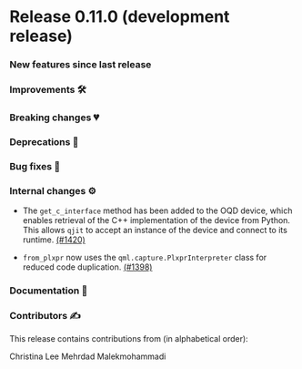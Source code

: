 # Release 0.11.0 (development release)

<h3>New features since last release</h3>

<h3>Improvements 🛠</h3>

<h3>Breaking changes 💔</h3>

<h3>Deprecations 👋</h3>

<h3>Bug fixes 🐛</h3>

<h3>Internal changes ⚙️</h3>

* The `get_c_interface` method has been added to the OQD device, which enables retrieval of the C++
  implementation of the device from Python. This allows `qjit` to accept an instance of the device
  and connect to its runtime.
  [(#1420)](https://github.com/PennyLaneAI/catalyst/pull/1420)

* `from_plxpr` now uses the `qml.capture.PlxprInterpreter` class for reduced code duplication.
  [(#1398)](https://github.com/PennyLaneAI/catalyst/pull/1398)

<h3>Documentation 📝</h3>

<h3>Contributors ✍️</h3>

This release contains contributions from (in alphabetical order):

Christina Lee
Mehrdad Malekmohammadi
